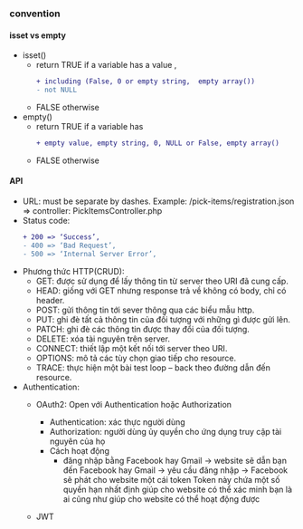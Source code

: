 ### convention
 #### isset vs empty
   - isset()
     - return TRUE if a variable has a value ,  
       ```diff 
       + including (False, 0 or empty string,  empty array())
       - not NULL
       ```
     - FALSE otherwise
   - empty()
     - return TRUE if a variable has 
       ```diff 
       + empty value, empty string, 0, NULL or False, empty array()
       ```
     - FALSE otherwise
 
 #### API
   - URL: must be separate by dashes. Example: /pick-items/registration.json => controller: PickItemsController.php
   - Status code:
     ```diff
     + 200 => ‘Success’,
     - 400 => ‘Bad Request’,
     - 500 => ‘Internal Server Error’,
     ```
   - Phương thức HTTP(CRUD):
     - GET: được sử dụng để lấy thông tin từ server theo URI đã cung cấp.
     - HEAD: giống với GET nhưng response trả về không có body, chỉ có header.
     - POST: gửi thông tin tới sever thông qua các biểu mẫu http.
     - PUT: ghi đè tất cả thông tin của đối tượng với những gì được gửi lên.
     - PATCH: ghi đè các thông tin được thay đổi của đối tượng.
     - DELETE: xóa tài nguyên trên server.
     - CONNECT: thiết lập một kết nối tới server theo URI.
     - OPTIONS: mô tả các tùy chọn giao tiếp cho resource.
     - TRACE: thực hiện một bài test loop – back theo đường dẫn đến resource.
   - Authentication:
     - OAuth2: Open với Authentication hoặc Authorization
       - Authentication: xác thực người dùng
       - Authorization: người dùng ủy quyền cho ứng dụng truy cập tài nguyên của họ
       - Cách hoạt động
          - đăng nhập bằng Facebook hay Gmail -> website sẽ dẫn bạn đến Facebook hay Gmail -> yêu cầu đăng nhập -> Facebook sẽ phát cho website một cái token Token này chứa một số quyền hạn nhất định giúp cho website có thể xác minh bạn là ai cũng như giúp cho website có thể hoạt động được
         
     - JWT
